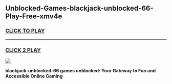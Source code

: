 
## Unblocked-Games-blackjack-unblocked-66-Play-Free-xmv4e
<h3>
<a href="https://premium76.site?title=blackjack-unblocked-66&ref=18A1">CLICK TO PLAY</a></h3>
<hr>

<h3>
<a href="https://premium76.site?title=blackjack-unblocked-66&ref=18A1">CLICK 2 PLAY</a>
  
</h3>

<a href="https://premium76.site?title=blackjack-unblocked-66&ref=18A1"><img src="https://clearcache.store/games.png"></a>


**blackjack-unblocked-66 games unblocked: Your Gateway to Fun and Accessible Online Gaming**
